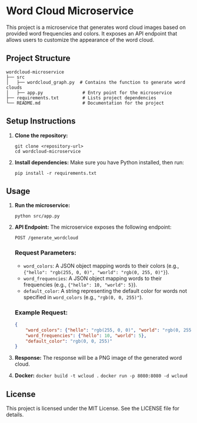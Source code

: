 # Word Cloud Microservice

This project is a microservice that generates word cloud images based on provided word frequencies and colors. It exposes an API endpoint that allows users to customize the appearance of the word cloud.

## Project Structure

```
wordcloud-microservice
├── src
│   ├── wordcloud_graph.py  # Contains the function to generate word clouds
│   ├── app.py               # Entry point for the microservice
├── requirements.txt         # Lists project dependencies
└── README.md                # Documentation for the project
```

## Setup Instructions

1. **Clone the repository:**
   ```
   git clone <repository-url>
   cd wordcloud-microservice
   ```

2. **Install dependencies:**
   Make sure you have Python installed, then run:
   ```
   pip install -r requirements.txt
   ```

## Usage

1. **Run the microservice:**
   ```
   python src/app.py
   ```

2. **API Endpoint:**
   The microservice exposes the following endpoint:
   ```
   POST /generate_wordcloud
   ```

   ### Request Parameters:
   - `word_colors`: A JSON object mapping words to their colors (e.g., `{"hello": "rgb(255, 0, 0)", "world": "rgb(0, 255, 0)"}`).
   - `word_frequencies`: A JSON object mapping words to their frequencies (e.g., `{"hello": 10, "world": 5}`).
   - `default_color`: A string representing the default color for words not specified in `word_colors` (e.g., `"rgb(0, 0, 255)"`).

   ### Example Request:
   ```json
   {
       "word_colors": {"hello": "rgb(255, 0, 0)", "world": "rgb(0, 255, 0)"},
       "word_frequencies": {"hello": 10, "world": 5},
       "default_color": "rgb(0, 0, 255)"
   }
   ```

3. **Response:**
   The response will be a PNG image of the generated word cloud.


4. **Docker:**
   `docker build -t wcloud .`
   `docker run -p 8080:8080 -d wcloud`

## License

This project is licensed under the MIT License. See the LICENSE file for details.
